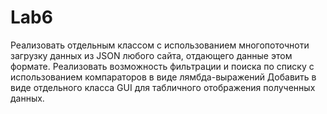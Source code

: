 # Lab6
Реализовать отдельным классом с использованием многопоточноти загрузку данных из JSON любого сайта, отдающего данные  этом формате.
Реализовать возможность фильтрации и поиска по списку с использованием компараторов в виде лямбда-выражений
Добавить в виде отдельного класса GUI для табличного отображения полученных данных. 
